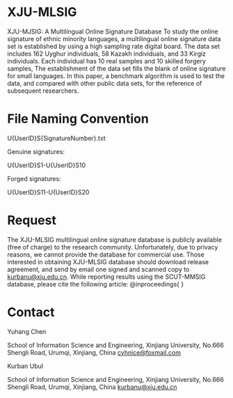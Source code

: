 # XJU-MLSIG
XJU-MJSIG: A Multilingual Online Signature Database
To study the online signature of ethnic minority languages, a multilingual online signature data set is established by using a high sampling rate digital board. The data set includes 162 Uyghur individuals, 58 Kazakh individuals, and 33 Kirgiz individuals. Each individual has 10 real samples and 10 skilled forgery samples, The establishment of the data set fills the blank of online signature for small languages. In this paper, a benchmark algorithm is used to test the data, and compared with other public data sets, for the reference of subsequent researchers. 
# File Naming Convention
U{UserID}S{SignatureNumber}.txt

Genuine signatures:

U{UserID}S1-U{UserID}S10

Forged signatures:

U{UserID}S11-U{UserID}S20

# Request
The XJU-MLSIG multilingual online signature database is publicly available (free of charge) to the research community.
Unfortunately, due to privacy reasons, we cannot provide the database for commercial use.
Those interested in obtaining XJU-MLSIG database should download release agreement, and send by email one signed and scanned copy to kurbanu@xju.edu.cn.
While reporting results using the SCUT-MMSIG database, please cite the following article:
@inproceedings{
}
# Contact
Yuhang Chen

School of Information Science and Engineering, Xinjiang University, No.666 Shengli Road, Urumqi, Xinjiang, China 
cyhnice@foxmail.com

Kurban Ubul

School of Information Science and Engineering, Xinjiang University, No.666 Shengli Road, Urumqi, Xinjiang, China 
kurbanu@xju.edu.cn
